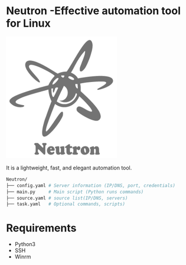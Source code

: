 # Neutron -Effective automation tool for Linux
<img src="https://github.com/faruk-guler/Neutron/blob/main/neutron.png" alt="alt text" width="300" height="330">

It is a lightweight, fast, and elegant automation tool.
~~~sh
Neutron/
├── config.yaml # Server information (IP/DNS, port, credentials)
├── main.py     # Main script (Python runs commands)
├── source.yaml # source list(IP/DNS, servers)
├── task.yaml   # Optional commands, scripts)
~~~

# Requirements
- Python3
- SSH
- Winrm


